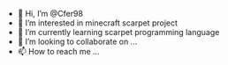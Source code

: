 - 👋 Hi, I’m @Cfer98
- 👀 I’m interested in minecraft scarpet project
- 🌱 I’m currently learning scarpet programming language
- 💞️ I’m looking to collaborate on ...
- 📫 How to reach me ...

<!---
Cfer98/Cfer98 is a ✨ special ✨ repository because its `README.md` (this file) appears on your GitHub profile.
You can click the Preview link to take a look at your changes.
--->

